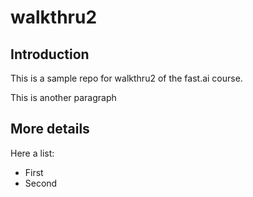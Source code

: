 # walkthru2

## Introduction

This is a sample repo for walkthru2 of the fast.ai course.

This is another paragraph

## More details

Here a list: 

- First
- Second
